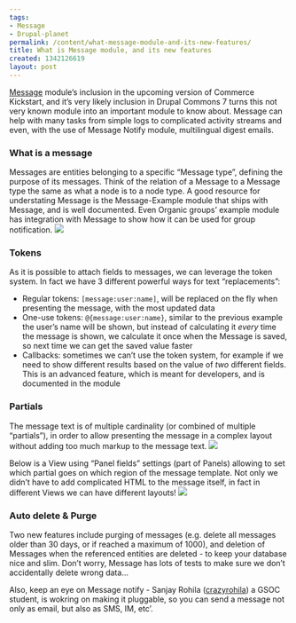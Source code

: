 ```yaml
--- 
tags: 
- Message
- Drupal-planet
permalink: /content/what-message-module-and-its-new-features/
title: What is Message module, and its new features
created: 1342126619
layout: post
---
```

<a href="http://drupal.org/project/message">Message</a> module’s inclusion in the upcoming version of Commerce Kickstart, and it’s very likely inclusion in Drupal Commons 7 turns this not very known module into an important module to know about.
Message can help with many tasks from simple logs to complicated activity streams and even, with the use of  Message Notify module, multilingual digest emails.

<h3>What is a message</h3>
Messages are entities belonging to a specific “Message type”, defining the purpose of its messages. Think of the relation of a Message to a Message type the same as what a node is to a node type. A good resource for understating Message is the Message-Example module that ships with Message, and is well documented. Even Organic groups’ example module has integration with Message to show how it can be used for group notification. 
<img src="http://www.gizra.com/sites/default/files/message-1.jpg" />

<h3>Tokens</h3>
As it is possible to attach fields to messages, we can leverage the token system. In fact we have 3 different powerful ways for text “replacements”:
<ul>
<li>Regular tokens: <code>[message:user:name]</code>, will be replaced on the fly when presenting the message, with the most updated data</li>
<li>One-use tokens: <code>@{message:user:name}</code>, similar to the previous example the user’s name will be shown, but instead of calculating it <em>every</em> time the message is shown, we calculate it once when the Message is saved, so next time we can get the saved value faster</li>
<li>Callbacks: sometimes we can’t use the token system, for example if we need to show different results based on the value of <em>two</em> different fields. This is an advanced feature, which is meant for developers, and is documented in the module</li>
</ul>

<h3>Partials</h3>
The message text is of multiple cardinality (or combined of multiple “partials”), in order to allow presenting the message in a complex layout without adding too much markup to the message text. 
<img src="http://www.gizra.com/sites/default/files/message-2.jpg" />

Below is  a View using “Panel fields” settings (part of Panels) allowing to set which partial goes on which region of the message template. 
Not only we didn’t have to add complicated HTML to the message itself, in fact in different Views we can have different layouts!
<img src="http://www.gizra.com/sites/default/files/message-3.jpg" />

<h3>Auto delete & Purge</h3>
Two new features include purging of messages (e.g. delete all messages older than 30 days, or if reached a maximum of 1000), and deletion of Messages when the referenced entities are deleted - to keep your database nice and slim.
Don’t worry, Message has lots of tests to make sure we don’t accidentally delete wrong data...


Also, keep an eye on Message notify - Sanjay Rohila (<a href=”http://drupal.org/user/1274328”>crazyrohila</a>) a GSOC student, is wokring on making it pluggable, so you can send a message not only as email, but also as SMS, IM, etc’.
